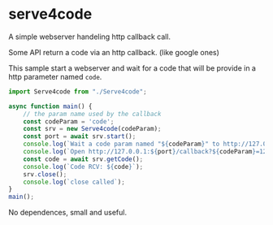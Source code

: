 # serve4code
A simple webserver handeling http callback call.

Some API return a code via an http callback. (like google ones)

This sample start a webserver and wait for a code that will be provide in a http parameter named `code`.

```typescript
import Serve4code from "./Serve4code";

async function main() {
    // the param name used by the callback
    const codeParam = 'code';
    const srv = new Serve4code(codeParam);
    const port = await srv.start();
    console.log(`Wait a code param named "${codeParam}" to http://127.0.0.1:${port}`);
    console.log(`Open http://127.0.0.1:${port}/callback?${codeParam}=1234`);
    const code = await srv.getCode();
    console.log(`Code RCV: ${code}`);
    srv.close();
    console.log(`close called`);
}
main();
````

No dependences, small and useful.
